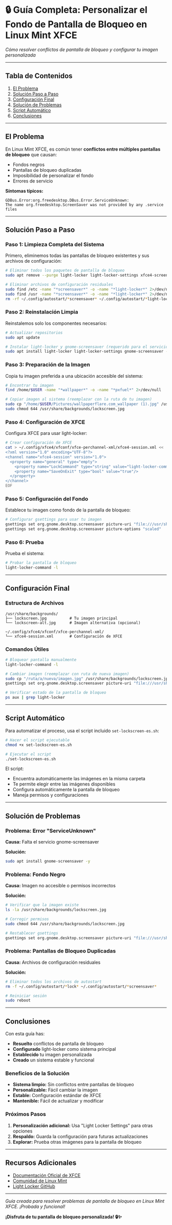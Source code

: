 # 🔒 Guía Completa: Personalizar el Fondo de Pantalla de Bloqueo en Linux Mint XFCE

*Cómo resolver conflictos de pantalla de bloqueo y configurar tu imagen personalizada*

---

## Tabla de Contenidos

1. [El Problema](#el-problema)
2. [Solución Paso a Paso](#solución-paso-a-paso)
3. [Configuración Final](#configuración-final)
4. [Solución de Problemas](#solución-de-problemas)
5. [Script Automático](#script-automático)
6. [Conclusiones](#conclusiones)

---

## El Problema

En Linux Mint XFCE, es común tener **conflictos entre múltiples pantallas de bloqueo** que causan:
- Fondos negros
- Pantallas de bloqueo duplicadas
- Imposibilidad de personalizar el fondo
- Errores de servicio

**Síntomas típicos:**
```
GDBus.Error:org.freedesktop.DBus.Error.ServiceUnknown: 
The name org.freedesktop.ScreenSaver was not provided by any .service files
```

---

## Solución Paso a Paso

### Paso 1: Limpieza Completa del Sistema

Primero, eliminemos todas las pantallas de bloqueo existentes y sus archivos de configuración:

```bash
# Eliminar todos los paquetes de pantalla de bloqueo
sudo apt remove --purge light-locker light-locker-settings xfce4-screensaver xscreensaver cinnamon-screensaver mate-screensaver -y

# Eliminar archivos de configuración residuales
sudo find /etc -name "*screensaver*" -o -name "*light-locker*" 2>/dev/null | xargs sudo rm -f
sudo find /usr -name "*screensaver*" -o -name "*light-locker*" 2>/dev/null | xargs sudo rm -f
rm -rf ~/.config/autostart/*screensaver* ~/.config/autostart/*light-locker*
```

### Paso 2: Reinstalación Limpia

Reinstalemos solo los componentes necesarios:

```bash
# Actualizar repositorios
sudo apt update

# Instalar light-locker y gnome-screensaver (requerido para el servicio)
sudo apt install light-locker light-locker-settings gnome-screensaver -y
```

### Paso 3: Preparación de la Imagen

Copia tu imagen preferida a una ubicación accesible del sistema:

```bash
# Encontrar tu imagen
find /home/$USER -name "*wallpaper*" -o -name "*pxfuel*" 2>/dev/null

# Copiar imagen al sistema (reemplazar con la ruta de tu imagen)
sudo cp "/home/$USER/Pictures/wallpaperflare.com_wallpaper (1).jpg" /usr/share/backgrounds/lockscreen.jpg
sudo chmod 644 /usr/share/backgrounds/lockscreen.jpg
```

### Paso 4: Configuración de XFCE

Configura XFCE para usar light-locker:

```bash
# Crear configuración de XFCE
cat > ~/.config/xfce4/xfconf/xfce-perchannel-xml/xfce4-session.xml << 'EOF'
<?xml version="1.0" encoding="UTF-8"?>
<channel name="xfce4-session" version="1.0">
  <property name="general" type="empty">
    <property name="LockCommand" type="string" value="light-locker-command -l"/>
    <property name="SaveOnExit" type="bool" value="true"/>
  </property>
</channel>
EOF
```

### Paso 5: Configuración del Fondo

Establece tu imagen como fondo de la pantalla de bloqueo:

```bash
# Configurar gsettings para usar tu imagen
gsettings set org.gnome.desktop.screensaver picture-uri "file:///usr/share/backgrounds/lockscreen.jpg"
gsettings set org.gnome.desktop.screensaver picture-options "scaled"
```

### Paso 6: Prueba

Prueba el sistema:

```bash
# Probar la pantalla de bloqueo
light-locker-command -l
```

---

## Configuración Final

### Estructura de Archivos

```
/usr/share/backgrounds/
├── lockscreen.jpg          # Tu imagen principal
└── lockscreen-alt.jpg      # Imagen alternativa (opcional)

~/.config/xfce4/xfconf/xfce-perchannel-xml/
└── xfce4-session.xml       # Configuración de XFCE
```

### Comandos Útiles

```bash
# Bloquear pantalla manualmente
light-locker-command -l

# Cambiar imagen (reemplazar con ruta de nueva imagen)
sudo cp "/ruta/a/nueva/imagen.jpg" /usr/share/backgrounds/lockscreen.jpg
gsettings set org.gnome.desktop.screensaver picture-uri "file:///usr/share/backgrounds/lockscreen.jpg"

# Verificar estado de la pantalla de bloqueo
ps aux | grep light-locker
```

---

## Script Automático

Para automatizar el proceso, usa el script incluido `set-lockscreen-es.sh`:

```bash
# Hacer el script ejecutable
chmod +x set-lockscreen-es.sh

# Ejecutar el script
./set-lockscreen-es.sh
```

El script:
- Encuentra automáticamente las imágenes en la misma carpeta
- Te permite elegir entre las imágenes disponibles
- Configura automáticamente la pantalla de bloqueo
- Maneja permisos y configuraciones

---

## Solución de Problemas

### Problema: Error "ServiceUnknown"

**Causa:** Falta el servicio gnome-screensaver

**Solución:**
```bash
sudo apt install gnome-screensaver -y
```

### Problema: Fondo Negro

**Causa:** Imagen no accesible o permisos incorrectos

**Solución:**
```bash
# Verificar que la imagen existe
ls -la /usr/share/backgrounds/lockscreen.jpg

# Corregir permisos
sudo chmod 644 /usr/share/backgrounds/lockscreen.jpg

# Restablecer gsettings
gsettings set org.gnome.desktop.screensaver picture-uri "file:///usr/share/backgrounds/lockscreen.jpg"
```

### Problema: Pantallas de Bloqueo Duplicadas

**Causa:** Archivos de configuración residuales

**Solución:**
```bash
# Eliminar todos los archivos de autostart
rm -f ~/.config/autostart/*lock* ~/.config/autostart/*screensaver*

# Reiniciar sesión
sudo reboot
```

---

## Conclusiones

Con esta guía has:

- **Resuelto** conflictos de pantalla de bloqueo
- **Configurado** light-locker como sistema principal
- **Establecido** tu imagen personalizada
- **Creado** un sistema estable y funcional

### Beneficios de la Solución

- **Sistema limpio:** Sin conflictos entre pantallas de bloqueo
- **Personalizable:** Fácil cambiar la imagen
- **Estable:** Configuración estándar de XFCE
- **Mantenible:** Fácil de actualizar y modificar

### Próximos Pasos

1. **Personalización adicional:** Usa "Light Locker Settings" para otras opciones
2. **Respaldo:** Guarda la configuración para futuras actualizaciones
3. **Explorar:** Prueba otras imágenes para la pantalla de bloqueo

---

## Recursos Adicionales

- [Documentación Oficial de XFCE](https://docs.xfce.org/)
- [Comunidad de Linux Mint](https://forums.linuxmint.com/)
- [Light Locker GitHub](https://github.com/the-cavalry/light-locker)

---

*Guía creada para resolver problemas de pantalla de bloqueo en Linux Mint XFCE. ¡Probada y funcional!*

**¡Disfruta de tu pantalla de bloqueo personalizada! 🔒✨**
